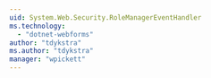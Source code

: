 ```yaml
---
uid: System.Web.Security.RoleManagerEventHandler
ms.technology: 
  - "dotnet-webforms"
author: "tdykstra"
ms.author: "tdykstra"
manager: "wpickett"
---
```


